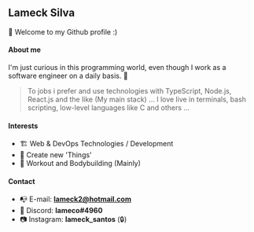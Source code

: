 ## Lameck Silva

👋 Welcome to my Github profile :)

#### About me
I'm just curious in this programming world, even though I work as a software engineer on a daily basis. 🤙

>To jobs i prefer and use technologies with TypeScript, Node.js, React.js and the like (My main stack) ...
>I love live in terminals,  bash scripting, low-level languages like C and others ...  

#### Interests

- 🏗 Web & DevOps Technologies / Development ️
- 🔧 Create new 'Things'
- 💪 Workout and Bodybuilding (Mainly)

#### Contact

- 📭 E-mail: **lameck2@hotmail.com**
- 📲 Discord: **lameco#4960**
- 📷 Instagram: **lameck_santos** (🔒)
